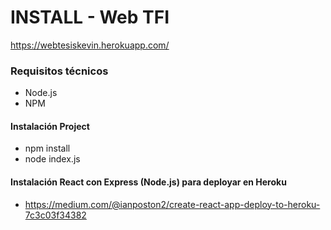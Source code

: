 # INSTALL - Web TFI

https://webtesiskevin.herokuapp.com/

### Requisitos técnicos

- Node.js
- NPM

#### Instalación Project

- npm install
- node index.js

#### Instalación React con Express (Node.js) para deployar en Heroku

- https://medium.com/@ianposton2/create-react-app-deploy-to-heroku-7c3c03f34382